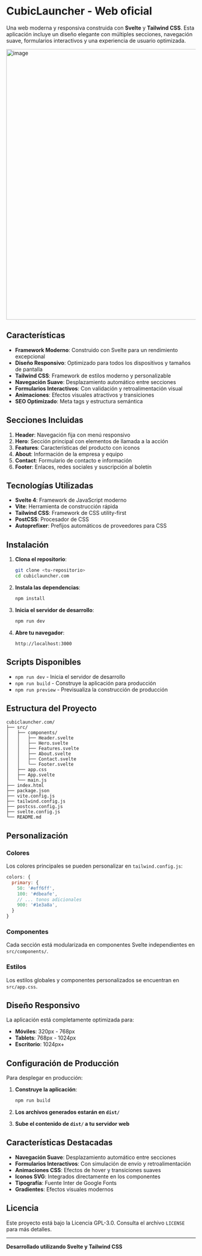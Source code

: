 # CubicLauncher - Web oficial

Una web moderna y responsiva construida con **Svelte** y **Tailwind CSS**. Esta aplicación incluye un diseño elegante con múltiples secciones, navegación suave, formularios interactivos y una experiencia de usuario optimizada.

<img width="1279" height="718" alt="image" src="https://github.com/user-attachments/assets/a75c1839-234a-45b5-bd57-135b788b0802" />


## Características

- **Framework Moderno**: Construido con Svelte para un rendimiento excepcional
- **Diseño Responsivo**: Optimizado para todos los dispositivos y tamaños de pantalla
- **Tailwind CSS**: Framework de estilos moderno y personalizable
- **Navegación Suave**: Desplazamiento automático entre secciones
- **Formularios Interactivos**: Con validación y retroalimentación visual
- **Animaciones**: Efectos visuales atractivos y transiciones
- **SEO Optimizado**: Meta tags y estructura semántica

## Secciones Incluidas

1. **Header**: Navegación fija con menú responsivo
2. **Hero**: Sección principal con elementos de llamada a la acción
3. **Features**: Características del producto con iconos
4. **About**: Información de la empresa y equipo
5. **Contact**: Formulario de contacto e información
6. **Footer**: Enlaces, redes sociales y suscripción al boletín

## Tecnologías Utilizadas

- **Svelte 4**: Framework de JavaScript moderno
- **Vite**: Herramienta de construcción rápida
- **Tailwind CSS**: Framework de CSS utility-first
- **PostCSS**: Procesador de CSS
- **Autoprefixer**: Prefijos automáticos de proveedores para CSS

## Instalación

1. **Clona el repositorio**:
   ```bash
   git clone <tu-repositorio>
   cd cubiclauncher.com
   ```

2. **Instala las dependencias**:
   ```bash
   npm install
   ```

3. **Inicia el servidor de desarrollo**:
   ```bash
   npm run dev
   ```

4. **Abre tu navegador**:
   ```
   http://localhost:3000
   ```

## Scripts Disponibles

- `npm run dev` - Inicia el servidor de desarrollo
- `npm run build` - Construye la aplicación para producción
- `npm run preview` - Previsualiza la construcción de producción

## Estructura del Proyecto

```
cubiclauncher.com/
├── src/
│   ├── components/
│   │   ├── Header.svelte
│   │   ├── Hero.svelte
│   │   ├── Features.svelte
│   │   ├── About.svelte
│   │   ├── Contact.svelte
│   │   └── Footer.svelte
│   ├── app.css
│   ├── App.svelte
│   └── main.js
├── index.html
├── package.json
├── vite.config.js
├── tailwind.config.js
├── postcss.config.js
├── svelte.config.js
└── README.md
```

## Personalización

### Colores
Los colores principales se pueden personalizar en `tailwind.config.js`:

```javascript
colors: {
  primary: {
    50: '#eff6ff',
    100: '#dbeafe',
    // ... tonos adicionales
    900: '#1e3a8a',
  }
}
```

### Componentes
Cada sección está modularizada en componentes Svelte independientes en `src/components/`.

### Estilos
Los estilos globales y componentes personalizados se encuentran en `src/app.css`.

## Diseño Responsivo

La aplicación está completamente optimizada para:
- **Móviles**: 320px - 768px
- **Tablets**: 768px - 1024px
- **Escritorio**: 1024px+

## Configuración de Producción

Para desplegar en producción:

1. **Construye la aplicación**:
   ```bash
   npm run build
   ```

2. **Los archivos generados estarán en `dist/`**

3. **Sube el contenido de `dist/` a tu servidor web**

## Características Destacadas

- **Navegación Suave**: Desplazamiento automático entre secciones
- **Formularios Interactivos**: Con simulación de envío y retroalimentación
- **Animaciones CSS**: Efectos de hover y transiciones suaves
- **Iconos SVG**: Integrados directamente en los componentes
- **Tipografía**: Fuente Inter de Google Fonts
- **Gradientes**: Efectos visuales modernos

## Licencia

Este proyecto está bajo la Licencia GPL-3.0. Consulta el archivo `LICENSE` para más detalles.

---

**Desarrollado utilizando Svelte y Tailwind CSS** 


